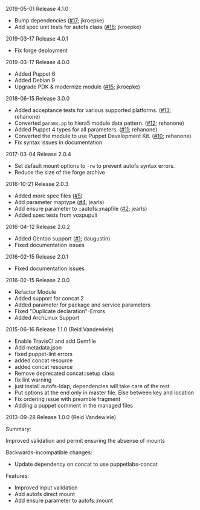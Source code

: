 2019-05-01 Release 4.1.0

* Bump dependencies ([#17](https://github.com/jkroepke/puppet-module-autofs/pull/17); jkroepke)
* Add spec unit tests for autofs class ([#18](https://github.com/jkroepke/puppet-module-autofs/pull/18); jkroepke)

2019-03-17 Release 4.0.1

* Fix forge deployment

2019-03-17 Release 4.0.0

* Added Puppet 6
* Added Debian 9
* Upgrade PDK & modernize module ([#15](https://github.com/jkroepke/puppet-module-autofs/pull/15); jkroepke)

2018-06-15 Release 3.0.0

* Added acceptance tests for various supported platforms. ([#13](https://github.com/jkroepke/puppet-module-autofs/pull/12); rehanone)
* Converted `params.pp` to hiera5 module data pattern. ([#12](https://github.com/jkroepke/puppet-module-autofs/pull/12); rehanone)
* Added Puppet 4 types for all parameters. ([#11](https://github.com/jkroepke/puppet-module-autofs/pull/11); rehanone)
* Converted the module to use Puppet Development Kit. ([#10](https://github.com/jkroepke/puppet-module-autofs/pull/10); rehanone)
* Fix syntax issues in documentation

2017-03-04 Release 2.0.4

* Set default mount options to `-rw` to prevent autofs syntax errors.
* Reduce the size of the forge archive

2016-10-21 Release 2.0.3

* Added more spec files ([#5](https://github.com/jkroepke/puppet-module-autofs/pull/5))
* Add parameter maptype ([#4](https://github.com/jkroepke/puppet-module-autofs/pull/4); jearls)
* Add ensure parameter to ::autofs::mapfile ([#2](https://github.com/jkroepke/puppet-module-autofs/pull/2); jearls)
* Added spec tests from voxpupuli

2016-04-12 Release 2.0.2

* Added Gentoo support ([#1](https://github.com/jkroepke/puppet-module-autofs/pull/1); daugustin)
* Fixed documentation issues

2016-02-15 Release 2.0.1

* Fixed documentation issues

2016-02-15 Release 2.0.0

* Refactor Module
* Added support for concat 2
* Added parameter for package and service parameters
* Fixed "Duplicate declaration"-Errors
* Added ArchLinux Support


2015-06-16 Release 1.1.0 (Reid Vandewiele)

* Enable TravisCI and add Gemfile
* Add metadata.json
* fixed puppet-lint errors
* added concat resource
* added concat resource
* Remove deprecated concat::setup class
* fix lint warning
* just install autofs-ldap, dependencies will take care of the rest
* Put options at the end only in master file. Else between key and location
* Fix ordering issue with preamble fragment
* Adding a puppet comment in the managed files

2013-09-28 Release 1.0.0 (Reid Vandewiele)

Summary:

Improved validation and permit ensuring the absense of mounts

Backwards-incompatible changes:

 - Update dependency on concat to use puppetlabs-concat

Features:

 - Improved input validation
 - Add autofs direct mount
 - Add ensure parameter to autofs::mount
